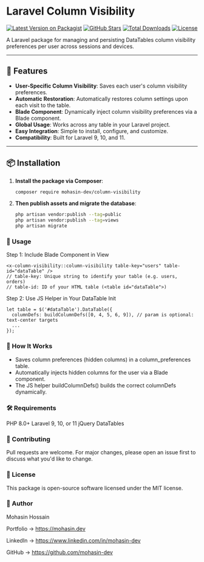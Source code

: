 # Laravel Column Visibility

[![Latest Version on Packagist](https://img.shields.io/packagist/v/mohasin-dev/column-visibility.svg?style=flat-square)](https://packagist.org/packages/mohasin-dev/column-visibility)
[![GitHub Stars](https://img.shields.io/github/stars/mohasin-dev/column-visibility?style=flat-square)](https://github.com/mohasin-dev/column-visibility/stargazers)
[![Total Downloads](https://img.shields.io/packagist/dt/mohasin-dev/column-visibility.svg?style=flat-square)](https://packagist.org/packages/mohasin-dev/column-visibility)
[![License](https://img.shields.io/github/license/mohasin-dev/column-visibility?style=flat-square)](LICENSE)

A Laravel package for managing and persisting DataTables column visibility preferences per user across sessions and devices.

---

## 🚀 Features

- **User-Specific Column Visibility**: Saves each user's column visibility preferences.
- **Automatic Restoration**: Automatically restores column settings upon each visit to the table.
- **Blade Component**: Dynamically inject column visibility preferences via a Blade component.
- **Global Usage**: Works across any table in your Laravel project.
- **Easy Integration**: Simple to install, configure, and customize.
- **Compatibility**: Built for Laravel 9, 10, and 11.

---

## 📦 Installation

1. **Install the package via Composer**:

   ```bash
   composer require mohasin-dev/column-visibility

2. **Then publish assets and migrate the database**:
    
    ```bash
    php artisan vendor:publish --tag=public
    php artisan vendor:publish --tag=views
    php artisan migrate

### 🧩 Usage

Step 1: Include Blade Component in View

    <x-column-visibility::column-visibility table-key="users" table-id="dataTable" /> 
    // table-key: Unique string to identify your table (e.g. users, orders)
    // table-id: ID of your HTML table (<table id="dataTable">)
  
Step 2: Use JS Helper in Your DataTable Init

    let table = $('#dataTable').DataTable({
      columnDefs: buildColumnDefs([0, 4, 5, 6, 9]), // param is optional: text-center targets
      ...
    });

### 🧠 How It Works

- Saves column preferences (hidden columns) in a column_preferences table.
- Automatically injects hidden columns for the user via a Blade component.
- The JS helper buildColumnDefs() builds the correct columnDefs dynamically.

### 🛠️ Requirements

PHP 8.0+
Laravel 9, 10, or 11
jQuery DataTables

### 🤝 Contributing

Pull requests are welcome. For major changes, please open an issue first to discuss what you'd like to change.

### 📝 License

This package is open-source software licensed under the MIT license.

### 🙌 Author

Mohasin Hossain

Portfolio → https://mohasin.dev

LinkedIn → https://www.linkedin.com/in/mohasin-dev

GitHub → https://github.com/mohasin-dev
